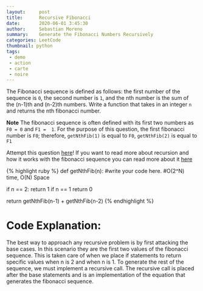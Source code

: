 ```yaml
---
layout:     post
title:      Recursive Fibonacci
date:       2020-06-01 3:45:30
author:     Sebastian Moreno
summary:    Generate the Fibonacci Numbers Recursively
categories: LeetCode
thumbnail: python
tags:
 - demo
 - action
 - carte
 - noire
---
```


The Fibonacci sequence is defined as follows: the first number of the sequence is `0`, the second number is `1`, and the nth number is the sum of the (n-1)th and (n-2)th numbers. Write a function that takes in an integer `n` and returns the nth fibonacci number.

**Note** The fibonacci sequence is often defined with its first two numbers as `F0 = 0` and `F1 =  1`. For the purpose of this question, the first fibonacci number is `F0`; therefore, `getNthFib(1)` is equal to `F0`, `getNthFib(2)` is equal to `F1`

Attempt this question [here][1]!
If you want to read more about recursion and how it works with the fibonacci sequence you can read more about it [here][2]

{% highlight ruby %}
def  getNthFib(n):
  #write your code here.
  #O(2^N) time, O(N) Space

  if n == 2:
    return 1
  if n == 1
    return 0

  return getNthFib(n-1) + getNthFib(n-2)
{% endhighlight %}

# Code Explanation:
The best way to approach any recursive problem is by first attacking the base cases. In this scenario they are the first two values of the fibonacci sequence. This is taken care of when we place if statements to return specific values when n is 2 and when n is 1. To generate the rest of the sequence, we must implement a recursive call. The recursive call is placed after the base statements and is an implementation of the equation that generates the fibonacci sequence. 

[1]: https://www.programiz.com/python-programming/examples/fibonacci-recursion
[2]: https://www.geeksforgeeks.org/program-for-nth-fibonacci-number/
